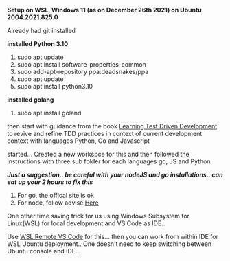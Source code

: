 **Setup on WSL, Windows 11 (as on December 26th 2021) on Ubuntu 2004.2021.825.0**

Already had git installed

**installed Python 3.10**
1. sudo apt update
2. sudo apt install software-properties-common
3. sudo add-apt-repository ppa:deadsnakes/ppa
4. sudo apt update
5. sudo apt install python3.10

**installed golang**
1. sudo apt install goland

then start with guidance from the book [Learning Test Driven Development](https://www.oreilly.com/library/view/learning-test-driven-development/9781098106461/) to revive and refine TDD practices in context of current development context with languages Python, Go and Javascript 

started... 
Created a new workspce for this and then followed the instructions with three sub folder for each languages go, JS and Python

***Just a suggestion.. be careful with your nodeJS and go installations.. can eat up your 2 hours to fix this***

1. For go, the offical site is ok
2. For node, follow advise [Here](https://askubuntu.com/questions/426750/how-can-i-update-my-nodejs-to-the-latest-version)

One other time saving trick for us using Windows Subsystem for Linux(WSL) for local development and VS Code as IDE..

Use [WSL Remote VS Code](https://marketplace.visualstudio.com/items?itemName=ms-vscode-remote.remote-wsl) for this... then you can work from within IDE for WSL Ubuntu deployment.. One doesn't need to keep switching between Ubuntu console and IDE...


